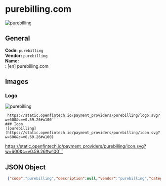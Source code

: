 # purebilling.com 
![purebilling](https://static.openfintech.io/payment_providers/purebilling/logo.svg?w=600&c=v0.59.26#w100)  
## General 
**Code:** `purebilling`  
**Vendor:** `purebilling`  
**Name:**  
:	[en] purebilling.com  
## Images 
### Logo 
![purebilling](https://static.openfintech.io/payment_providers/purebilling/logo.svg?w=600&c=v0.59.26#w100)  
```
 https://static.openfintech.io/payment_providers/purebilling/logo.svg?w=600&c=v0.59.26#w100```  
### Icon 
![purebilling](https://static.openfintech.io/payment_providers/purebilling/icon.svg?w=600&c=v0.59.26#w100)  
```
 https://static.openfintech.io/payment_providers/purebilling/icon.svg?w=600&c=v0.59.26#w100```  
## JSON Object 
```json
 {"code":"purebilling","description":null,"vendor":"purebilling","categories":null,"countries":null,"payment_method":null,"payout_method":null,"metadata":{"about_payments_code":"purebilling"},"name":{"en":"purebilling.com"}}```  
